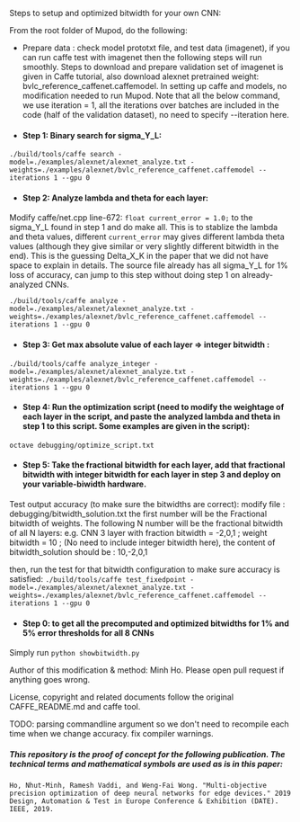 Steps to setup and optimized bitwidth for your own CNN:

From the root folder of Mupod, do the following:

* Prepare data  : check model prototxt file, and test data (imagenet), if you can run caffe test with imagenet then the following steps will run smoothly.
Steps to download and prepare validation set of imagenet is given in Caffe tutorial, also download alexnet pretrained weight: bvlc_reference_caffenet.caffemodel.
In setting up caffe and models, no modification needed to run Mupod. Note that all the below command, we use iteration = 1, all the iterations over batches are included in the code (half of the validation dataset), no need to specify --iteration here.

* #### Step 1: Binary search for sigma_Y_L:

`./build/tools/caffe search -model=./examples/alexnet/alexnet_analyze.txt -weights=./examples/alexnet/bvlc_reference_caffenet.caffemodel --iterations 1 --gpu 0`

* #### Step 2: Analyze lambda and theta for each layer: 
Modify caffe/net.cpp line-672: `float current_error = 1.0;` to the sigma_Y_L found in step 1 and do make all.
This is to stablize the lambda and theta values, different `current_error` may gives different lambda theta values (although they give similar or very slightly different bitwidth in the end). This is the guessing Delta_X_K in the paper that we did not have space to explain in details. The source file already has all sigma_Y_L for 1% loss of accuracy, can jump to this step without doing step 1 on already-analyzed CNNs.

`./build/tools/caffe analyze -model=./examples/alexnet/alexnet_analyze.txt -weights=./examples/alexnet/bvlc_reference_caffenet.caffemodel --iterations 1 --gpu 0`

* #### Step 3: Get max absolute value of each layer => integer bitwidth :

`./build/tools/caffe analyze_integer -model=./examples/alexnet/alexnet_analyze.txt -weights=./examples/alexnet/bvlc_reference_caffenet.caffemodel --iterations 1 --gpu 0`

* #### Step 4: Run the optimization script (need to modify the weightage of each layer in the script, and paste the analyzed lambda and theta in step 1 to this script. Some examples are given in the script):
`octave debugging/optimize_script.txt`

* #### Step 5: Take the fractional bitwidth for each layer, add that fractional bitwidth with integer bitwidth for each layer in step 3 and deploy on your variable-biwidth hardware.

Test output accuracy (to make sure the bitwidths are correct):
modify file : debugging/bitwidth_solution.txt
the first number will be the Fractional bitwidth of weights. The following N number will be the fractional bitwidth of all N layers:
e.g. CNN 3 layer with fraction bitwidth = -2,0,1 ; weight bitwidth = 10 ; (No need to include integer bitwidth here), the content of bitwidth_solution should be :
10,-2,0,1

then, run the test for that bitwidth configuration to make sure accuracy is satisfied:
`./build/tools/caffe test_fixedpoint -model=./examples/alexnet/alexnet_analyze.txt -weights=./examples/alexnet/bvlc_reference_caffenet.caffemodel --iterations 1 --gpu 0`

* #### Step 0: to get all the precomputed and optimized bitwidths for 1% and 5% error thresholds for all 8 CNNs

Simply run `python showbitwidth.py`

Author of this modification & method: Minh Ho. Please open pull request if anything goes wrong.

License, copyright and related documents follow the original CAFFE_README.md and caffe tool. 

TODO: 
parsing commandline argument so we don't need to recompile each time when we change accuracy.
fix compiler warnings.

##### This repository is the proof of concept for the following publication. The technical terms and mathematical symbols are used as is in this paper: 

```Ho, Nhut-Minh, Ramesh Vaddi, and Weng-Fai Wong. "Multi-objective precision optimization of deep neural networks for edge devices." 2019 Design, Automation & Test in Europe Conference & Exhibition (DATE). IEEE, 2019.```
